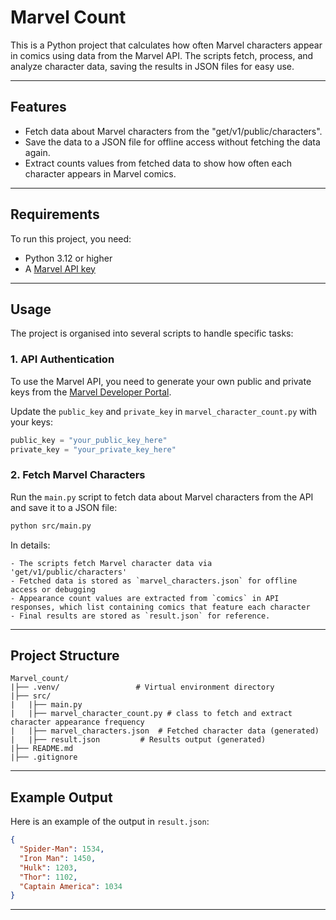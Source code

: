 # Marvel Count

This is a Python project that calculates how often Marvel characters appear in comics using data from the Marvel API. The scripts fetch, process, and analyze character data, saving the results in JSON files for easy use.

---

## Features

- Fetch data about Marvel characters from the "get/v1/public/characters".
- Save the data to a JSON file for offline access without fetching the data again.
- Extract counts values from fetched data to show how often each character appears in Marvel comics.

---

## Requirements

To run this project, you need:

- Python 3.12 or higher
- A [Marvel API key](https://developer.marvel.com/)

---

## Usage

The project is organised into several scripts to handle specific tasks:

### 1. API Authentication

To use the Marvel API, you need to generate your own public and private keys from the [Marvel Developer Portal](https://developer.marvel.com/).

Update the `public_key` and `private_key` in `marvel_character_count.py` with your keys:
```python
public_key = "your_public_key_here"
private_key = "your_private_key_here"
```

### 2. Fetch Marvel Characters

Run the `main.py` script to fetch data about Marvel characters from the API and save it to a JSON file:
```bash
python src/main.py
```

In details:

    - The scripts fetch Marvel character data via 'get/v1/public/characters'
    - Fetched data is stored as `marvel_characters.json` for offline access or debugging
    - Appearance count values are extracted from `comics` in API responses, which list containing comics that feature each character
    - Final results are stored as `result.json` for reference.

---

## Project Structure
```
Marvel_count/
|├── .venv/                 # Virtual environment directory
|├── src/
|   |├── main.py            
|   |├── marvel_character_count.py # class to fetch and extract character appearance frequency
|   |├── marvel_characters.json  # Fetched character data (generated)
|   |├── result.json         # Results output (generated)
|├── README.md
|├── .gitignore
```

---

## Example Output

Here is an example of the output in `result.json`:
```json
{
  "Spider-Man": 1534,
  "Iron Man": 1450,
  "Hulk": 1203,
  "Thor": 1102,
  "Captain America": 1034
}
```

---


